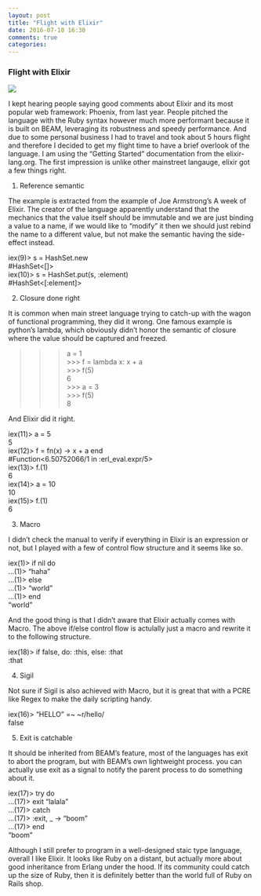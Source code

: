 ```yaml
---
layout: post
title: "Flight with Elixir"
date: 2016-07-10 16:30
comments: true
categories: 
---
```

### Flight with Elixir

![](https://cdn-images-1.medium.com/max/2400/1*IZxHEx_bVFJu1F2pQFPZVg.png)

I kept hearing people saying good comments about Elixir and its most popular web
framework: Phoenix, from last year. People pitched the language with the Ruby
syntax however much more performant because it is built on BEAM, leveraging its
robustness and speedy performance. And due to some personal business I had to
travel and took about 5 hours flight and therefore I decided to get my flight
time to have a brief overlook of the language. I am using the “Getting Started”
documentation from the elixir-lang.org. The first impression is unlike other
mainstreet langauge, elixir got a few things right.

1. Reference semantic

The example is extracted from the example of Joe Armstrong’s A week of Elixir.
The creator of the language apparently understand that the mechanics that the
value itself should be immutable and we are just binding a value to a name, if
we would like to “modify” it then we should just rebind the name to a different
value, but not make the semantic having the side-effect instead.

iex(9)> s = HashSet.new<br> #HashSet<[]><br> iex(10)> s = HashSet.put(s,
:element)<br> #HashSet<[:element]>

2. Closure done right

It is common when main street language trying to catch-up with the wagon of
functional programming, they did it wrong. One famous example is python’s
lambda, which obviously didn’t honor the semantic of closure where the value
should be captured and freezed.

>>> a = 1<br> >>> f = lambda x: x + a<br> >>> f(5)<br> 6<br> >>> a = 3<br> >>>
f(5)<br> 8

And Elixir did it right.

iex(11)> a = 5<br> 5<br> iex(12)> f = fn(x) -> x + a end<br>
#Function<6.50752066/1 in :erl_eval.expr/5><br> iex(13)> f.(1)<br> 6<br>
iex(14)> a = 10<br> 10<br> iex(15)> f.(1)<br> 6

3. Macro

I didn’t check the manual to verify if everything in Elixir is an expression or
not, but I played with a few of control flow structure and it seems like so.

iex(1)> if nil do<br> …(1)> “haha”<br> …(1)> else<br> …(1)> “world”<br> …(1)>
end<br> “world”

And the good thing is that I didn’t aware that Elixir actually comes with Macro.
The above if/else control flow is actulally just a macro and rewrite it to the
following structure.

iex(18)> if false, do: :this, else: :that<br> :that

4. Sigil

Not sure if Sigil is also achieved with Macro, but it is great that with a PCRE
like Regex to make the daily scripting handy.

iex(16)> “HELLO” =~ ~r/hello/<br> false

5. Exit is catchable

It should be inherited from BEAM’s feature, most of the languages has exit to
abort the program, but with BEAM’s own lightweight process. you can actually use
exit as a signal to notify the parent process to do something about it.

iex(17)> try do<br> …(17)> exit “lalala”<br> …(17)> catch<br> …(17)> :exit, _ ->
“boom”<br> …(17)> end<br> “boom”

Although I still prefer to program in a well-designed staic type language,
overall I like Elixir. It looks like Ruby on a distant, but actually more about
good inheritance from Erlang under the hood. If its community could catch up the
size of Ruby, then it is definitely better than the world full of Ruby on Rails
shop.

